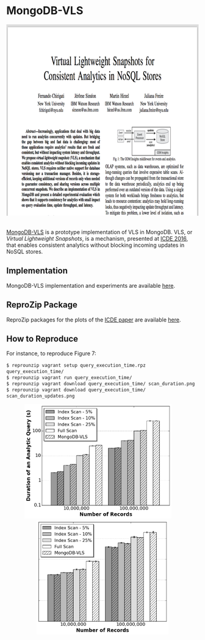 MongoDB-VLS
===========

<div align="center"><img src="mongodb-vls.png" height="500"></div>
<br/>

[MongoDB-VLS](https://github.com/ViDA-NYU/mongodb-vls) is a prototype implementation of VLS in MongoDB. VLS, or *Virtual Lightweight Snapshots*, is a mechanism, presented at [ICDE 2016](http://bigdata.poly.edu/~fchirigati/papers/chirigati-icde2016.pdf), that enables consistent analytics without blocking incoming updates in NoSQL stores.

Implementation
--------------

MongoDB-VLS implementation and experiments are available [here](https://github.com/ViDA-NYU/mongodb-vls).

ReproZip Package
----------------

ReproZip packages for the plots of the [ICDE paper](http://bigdata.poly.edu/~fchirigati/papers/chirigati-icde2016.pdf) are available [here](https://github.com/ViDA-NYU/mongodb-vls/tree/master/experiments/reprozip).

How to Reproduce
----------------

For instance, to reproduce Figure 7:

    $ reprounzip vagrant setup query_execution_time.rpz query_execution_time/
    $ reprounzip vagrant run query_execution_time/
    $ reprounzip vagrant download query_execution_time/ scan_duration.png
    $ reprounzip vagrant download query_execution_time/ scan_duration_updates.png

<div align="center"><img src="https://github.com/ViDA-NYU/mongodb-vls/blob/master/experiments/plots/results/scan_duration.png" height="300">&nbsp;&nbsp;&nbsp;&nbsp;&nbsp;&nbsp;<img src="https://github.com/ViDA-NYU/mongodb-vls/blob/master/experiments/plots/results/scan_duration_updates.png" height="300"></div>
<br/>
